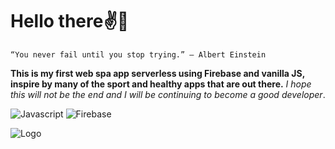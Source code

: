 # Hello there:v::star2:

`“You never fail until you stop trying.” ― Albert Einstein`

**This is my first web spa app serverless using Firebase and vanilla JS, inspire by many of the sport and healthy apps that are out there.**
_I hope this will not be the end and I will be continuing to become a good developer_.

![Javascript](https://img.shields.io/badge/JavaScript-F7DF1E?style=for-the-badge&logo=javascript&logoColor=black) ![Firebase](https://img.shields.io/badge/Firebase-e5e5e5?style=for-the-badge&logo=firebase&logoColor=F7DF1E)

![Logo](https://i.postimg.cc/WzCSZ60Z/logo.png)
